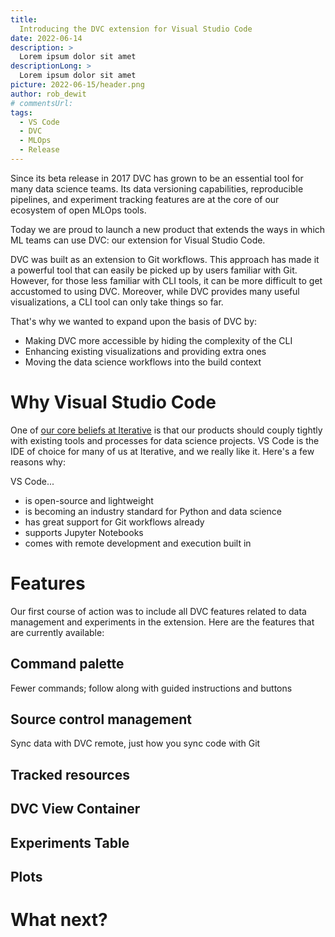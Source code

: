 ```yaml
---
title:
  Introducing the DVC extension for Visual Studio Code
date: 2022-06-14
description: >
  Lorem ipsum dolor sit amet
descriptionLong: >
  Lorem ipsum dolor sit amet
picture: 2022-06-15/header.png
author: rob_dewit
# commentsUrl: 
tags:
  - VS Code
  - DVC
  - MLOps
  - Release
---
```


Since its beta release in 2017 DVC has grown to be an essential tool for many
data science teams. Its data versioning capabilities, reproducible pipelines,
and experiment tracking features are at the core of our ecosystem of open MLOps
tools.

Today we are proud to launch a new product that extends the ways in which ML
teams can use DVC: our extension for Visual Studio Code.

DVC was built as an extension to Git workflows. This approach has made it a
powerful tool that can easily be picked up by users familiar with Git. However,
for those less familiar with CLI tools, it can be more difficult to get
accustomed to using DVC. Moreover, while DVC provides many useful
visualizations, a CLI tool can only take things so far.

That's why we wanted to expand upon the basis of DVC by:

- Making DVC more accessible by hiding the complexity of the CLI
- Enhancing existing visualizations and providing extra ones
- Moving the data science workflows into the build context

# Why Visual Studio Code

One of [our core beliefs at Iterative](https://iterative.ai/why-iterative/) is
that our products should couply tightly with existing tools and processes for
data science projects. VS Code is the IDE of choice for many of us at Iterative,
and we really like it. Here's a few reasons why:

VS Code...
- is open-source and lightweight
- is becoming an industry standard for Python and data science
- has great support for Git workflows already
- supports Jupyter Notebooks
- comes with remote development and execution built in

# Features
Our first course of action was to include all DVC features related to data
management and experiments in the extension. Here are the features that are
currently available:

## Command palette
Fewer commands; follow along with guided instructions and buttons

## Source control management
Sync data with DVC remote, just how you sync code with Git

## Tracked resources
## DVC View Container
## Experiments Table
## Plots

# What next?